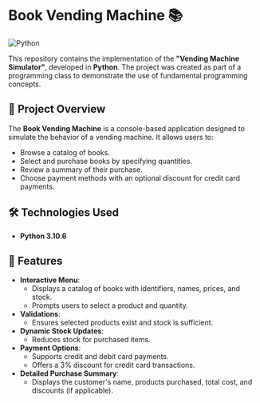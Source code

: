 # Book Vending Machine  📚

![Python](https://img.shields.io/badge/python-3.10.6-blue.svg)

This repository contains the implementation of the **"Vending Machine Simulator"**, developed in **Python**. The project was created as part of a programming class to demonstrate  the use of fundamental programming concepts.

## 📖 Project Overview
The **Book Vending Machine** is a console-based application designed to simulate the behavior of a vending machine. It allows users to:
- Browse a catalog of books.
- Select and purchase books by specifying quantities.
- Review a summary of their purchase.
- Choose payment methods with an optional discount for credit card payments.

## 🛠️ Technologies Used
- **Python 3.10.6**

## 🚀 Features
- **Interactive Menu**:
  - Displays a catalog of books with identifiers, names, prices, and stock.
  - Prompts users to select a product and quantity.
- **Validations**:
  - Ensures selected products exist and stock is sufficient.
- **Dynamic Stock Updates**:
  - Reduces stock for purchased items.
- **Payment Options**:
  - Supports credit and debit card payments.
  - Offers a 3% discount for credit card transactions.
- **Detailed Purchase Summary**:
  - Displays the customer's name, products purchased, total cost, and discounts (if applicable).

